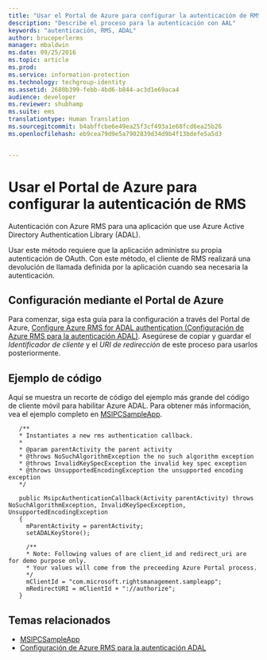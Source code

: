 ```yaml
---
title: "Usar el Portal de Azure para configurar la autenticación de RMS | Azure RMS"
description: "Describe el proceso para la autenticación con AAL"
keywords: "autenticación, RMS, ADAL"
author: bruceperlerms
manager: mbaldwin
ms.date: 09/25/2016
ms.topic: article
ms.prod: 
ms.service: information-protection
ms.technology: techgroup-identity
ms.assetid: 2680b399-febb-4bd6-b844-ac3d1e69aca4
audience: developer
ms.reviewer: shubhamp
ms.suite: ems
translationtype: Human Translation
ms.sourcegitcommit: b4abffcbe6e49ea25f3cf493a1e68fcd6ea25b26
ms.openlocfilehash: eb9cea79d9e5a7902839d34d9b4f13bdefe5a5d3


---
```


# Usar el Portal de Azure para configurar la autenticación de RMS

Autenticación con Azure RMS para una aplicación que use Azure Active Directory Authentication Library (ADAL).

Usar este método requiere que la aplicación administre su propia autenticación de OAuth. Con este método, el cliente de RMS realizará una devolución de llamada definida por la aplicación cuando sea necesaria la autenticación.

## Configuración mediante el Portal de Azure
Para comenzar, siga esta guía para la configuración a través del Portal de Azure, [Configure Azure RMS for ADAL authentication (Configuración de Azure RMS para la autenticación ADAL)](adal-auth.md). Asegúrese de copiar y guardar el *Identificador de cliente* y el *URI de redirección* de este proceso para usarlos posteriormente.

## Ejemplo de código
Aquí se muestra un recorte de código del ejemplo más grande del código de cliente móvil para habilitar Azure ADAL. Para obtener más información, vea el ejemplo completo en [MSIPCSampleApp](https://github.com/AzureAD/rms-sdk-ui-for-android/tree/master/samples/MsipcSampleApp).

       /**
       * Instantiates a new rms authentication callback.
       *
       * @param parentActivity the parent activity
       * @throws NoSuchAlgorithmException the no such algorithm exception
       * @throws InvalidKeySpecException the invalid key spec exception
       * @throws UnsupportedEncodingException the unsupported encoding exception
       */

       public MsipcAuthenticationCallback(Activity parentActivity) throws NoSuchAlgorithmException, InvalidKeySpecException, UnsupportedEncodingException
       {
         mParentActivity = parentActivity;
         setADALKeyStore();

         /**
         * Note: Following values of are client_id and redirect_uri are for demo purpose only.
         * Your values will come from the preceeding Azure Portal process.
         */
         mClientId = "com.microsoft.rightsmanagement.sampleapp";
         mRedirectURI = mClientId + "://authorize";
       }


## Temas relacionados

- [MSIPCSampleApp](https://github.com/AzureAD/rms-sdk-ui-for-android/tree/master/samples/MsipcSampleApp)
- [Configuración de Azure RMS para la autenticación ADAL](adal-auth.md)



<!--HONumber=Sep16_HO5-->


